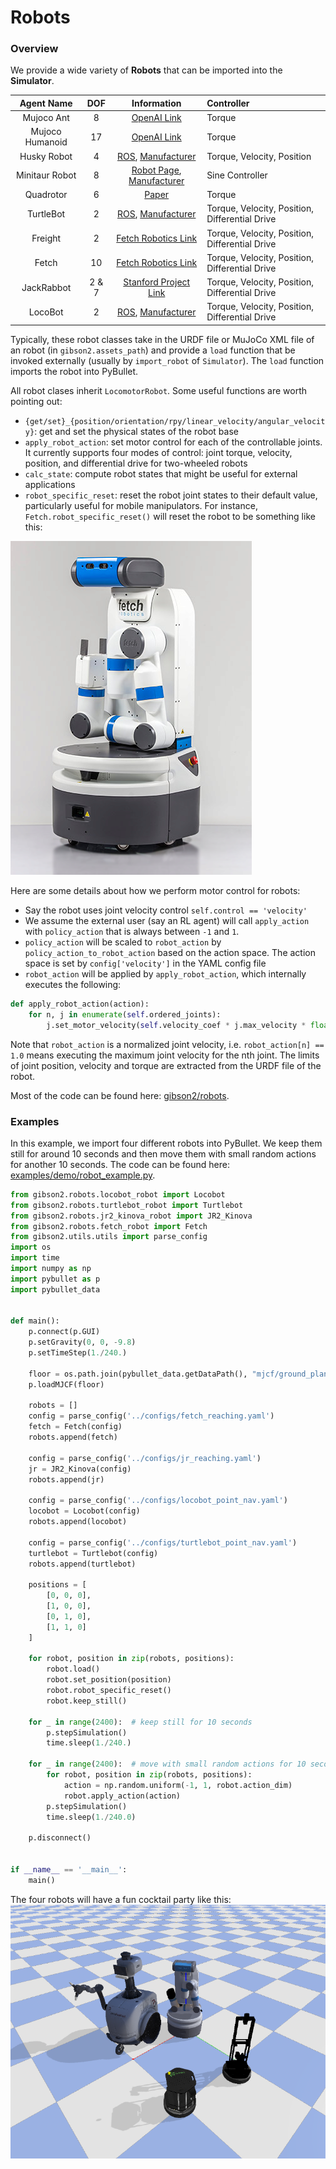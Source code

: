 # Robots

### Overview
We provide a wide variety of **Robots** that can be imported into the **Simulator**.

| Agent Name     | DOF | Information      | Controller |
|:-------------: | :-------------: |:-------------: |:-------------|
| Mujoco Ant      | 8     | [OpenAI Link](https://blog.openai.com/roboschool/) | Torque |
| Mujoco Humanoid | 17    | [OpenAI Link](https://blog.openai.com/roboschool/) | Torque |
| Husky Robot     | 4     | [ROS](http://wiki.ros.org/Robots/Husky), [Manufacturer](https://www.clearpathrobotics.com/) | Torque, Velocity, Position |
| Minitaur Robot  | 8     | [Robot Page](https://www.ghostrobotics.io/copy-of-robots), [Manufacturer](https://www.ghostrobotics.io/) | Sine Controller |
| Quadrotor       | 6     | [Paper](https://repository.upenn.edu/cgi/viewcontent.cgi?referer=https://www.google.com/&httpsredir=1&article=1705&context=edissertations) | Torque |
| TurtleBot       | 2     | [ROS](http://wiki.ros.org/Robots/TurtleBot), [Manufacturer](https://www.turtlebot.com/) | Torque, Velocity, Position, Differential Drive |
| Freight         | 2     | [Fetch Robotics Link](https://fetchrobotics.com/robotics-platforms/freight-base/) | Torque, Velocity, Position, Differential Drive|
| Fetch           | 10    | [Fetch Robotics Link](https://fetchrobotics.com/robotics-platforms/freight-base/) | Torque, Velocity, Position, Differential Drive |
| JackRabbot      | 2 & 7 | [Stanford Project Link](http://cvgl.stanford.edu/projects/jackrabbot/) | Torque, Velocity, Position, Differential Drive |
| LocoBot         | 2     | [ROS](http://wiki.ros.org/locobot), [Manufacturer](https://www.trossenrobotics.com/locobot-pyrobot-ros-rover.aspx) | Torque, Velocity, Position, Differential Drive |

Typically, these robot classes take in the URDF file or MuJoCo XML file of an robot (in `gibson2.assets_path`) and provide a `load` function that be invoked externally (usually by `import_robot` of `Simulator`). The `load` function imports the robot into PyBullet.

All robot clases inherit `LocomotorRobot`. Some useful functions are worth pointing out:
- `{get/set}_{position/orientation/rpy/linear_velocity/angular_velocity}`: get and set the physical states of the robot base
- `apply_robot_action`: set motor control for each of the controllable joints. It currently supports four modes of control: joint torque, velocity, position, and differential drive for two-wheeled robots
- `calc_state`: compute robot states that might be useful for external applications
- `robot_specific_reset`: reset the robot joint states to their default value, particularly useful for mobile manipulators. For instance, `Fetch.robot_specific_reset()` will reset the robot to be something like this:

![fetch.png](images/fetch.png)

Here are some details about how we perform motor control for robots:
- Say the robot uses joint velocity control `self.control == 'velocity'`
- We assume the external user (say an RL agent) will call `apply_action` with `policy_action` that is always between `-1` and `1`.
- `policy_action` will be scaled to `robot_action` by `policy_action_to_robot_action` based on the action space. The action space is set by `config['velocity']` in the YAML config file
- `robot_action` will be applied by `apply_robot_action`, which internally executes the following:
```python
def apply_robot_action(action):
    for n, j in enumerate(self.ordered_joints):
        j.set_motor_velocity(self.velocity_coef * j.max_velocity * float(np.clip(action[n], -1, +1)))
```
Note that `robot_action` is a normalized joint velocity, i.e. `robot_action[n] == 1.0` means executing the maximum joint velocity for the nth joint. The limits of joint position, velocity and torque are extracted from the URDF file of the robot.

Most of the code can be found here: [gibson2/robots](https://github.com/StanfordVL/iGibson/blob/master/gibson2/robots).

### Examples
In this example, we import four different robots into PyBullet. We keep them still for around 10 seconds and then move them with small random actions for another 10 seconds. The code can be found here: [examples/demo/robot_example.py](https://github.com/StanfordVL/iGibson/blob/master/examples/demo/robot_example.py).

```python
from gibson2.robots.locobot_robot import Locobot
from gibson2.robots.turtlebot_robot import Turtlebot
from gibson2.robots.jr2_kinova_robot import JR2_Kinova
from gibson2.robots.fetch_robot import Fetch
from gibson2.utils.utils import parse_config
import os
import time
import numpy as np
import pybullet as p
import pybullet_data


def main():
    p.connect(p.GUI)
    p.setGravity(0, 0, -9.8)
    p.setTimeStep(1./240.)

    floor = os.path.join(pybullet_data.getDataPath(), "mjcf/ground_plane.xml")
    p.loadMJCF(floor)

    robots = []
    config = parse_config('../configs/fetch_reaching.yaml')
    fetch = Fetch(config)
    robots.append(fetch)

    config = parse_config('../configs/jr_reaching.yaml')
    jr = JR2_Kinova(config)
    robots.append(jr)

    config = parse_config('../configs/locobot_point_nav.yaml')
    locobot = Locobot(config)
    robots.append(locobot)

    config = parse_config('../configs/turtlebot_point_nav.yaml')
    turtlebot = Turtlebot(config)
    robots.append(turtlebot)

    positions = [
        [0, 0, 0],
        [1, 0, 0],
        [0, 1, 0],
        [1, 1, 0]
    ]

    for robot, position in zip(robots, positions):
        robot.load()
        robot.set_position(position)
        robot.robot_specific_reset()
        robot.keep_still()

    for _ in range(2400):  # keep still for 10 seconds
        p.stepSimulation()
        time.sleep(1./240.)

    for _ in range(2400):  # move with small random actions for 10 seconds
        for robot, position in zip(robots, positions):
            action = np.random.uniform(-1, 1, robot.action_dim)
            robot.apply_action(action)
        p.stepSimulation()
        time.sleep(1./240.0)

    p.disconnect()


if __name__ == '__main__':
    main()
```
The four robots will have a fun cocktail party like this:
![robot](images/robot.png)

